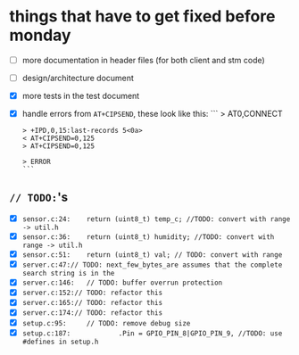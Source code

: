 # things that have to get fixed before monday

- [ ] more documentation in header files (for both client and stm code)
- [ ] design/architecture document
- [x] more tests in the test document
- [x] handle errors from `AT+CIPSEND`, these look like this:
      ```
      > AT0,CONNECT

      > +IPD,0,15:last-records 5<0a>
      < AT+CIPSEND=0,125
      > AT+CIPSEND=0,125

      > ERROR
      ```

## `// TODO:`'s

- [x] `sensor.c:24:    return (uint8_t) temp_c; //TODO: convert with range -> util.h`
- [x] `sensor.c:36:    return (uint8_t) humidity; //TODO: convert with range -> util.h`
- [x] `sensor.c:51:    return (uint8_t) val; // TODO: convert with range`
- [x] `server.c:47:// TODO: next_few_bytes_are assumes that the complete search string is in the`
- [x] `server.c:146:   // TODO: buffer overrun protection`
- [x] `server.c:152:// TODO: refactor this`
- [x] `server.c:165:// TODO: refactor this`
- [x] `server.c:174:// TODO: refactor this`
- [x] `setup.c:95:     // TODO: remove debug size`
- [x] `setup.c:187:            .Pin = GPIO_PIN_8|GPIO_PIN_9, //TODO: use #defines in setup.h`
